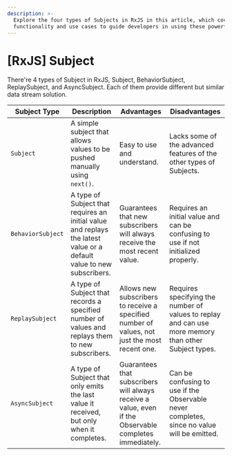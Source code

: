 ```yaml
---
description: >-
  Explore the four types of Subjects in RxJS in this article, which covers their
  functionality and use cases to guide developers in using these powerful tools.
---
```


# \[RxJS] Subject

There're 4 types of Subject in RxJS, Subject, BehaviorSubject,  ReplaySubject, and AsyncSubject. Each of them provide different but similar data stream solution.

| Subject Type      | Description                                                                                                          | Advantages                                                                                             | Disadvantages                                                                                        |
| ----------------- | -------------------------------------------------------------------------------------------------------------------- | ------------------------------------------------------------------------------------------------------ | ---------------------------------------------------------------------------------------------------- |
| `Subject`         | A simple subject that allows values to be pushed manually using `next()`.                                            | Easy to use and understand.                                                                            | Lacks some of the advanced features of the other types of Subjects.                                  |
| `BehaviorSubject` | A type of Subject that requires an initial value and replays the latest value or a default value to new subscribers. | Guarantees that new subscribers will always receive the most recent value.                             | Requires an initial value and can be confusing to use if not initialized properly.                   |
| `ReplaySubject`   | A type of Subject that records a specified number of values and replays them to new subscribers.                     | Allows new subscribers to receive a specified number of values, not just the most recent one.          | Requires specifying the number of values to replay and can use more memory than other Subject types. |
| `AsyncSubject`    | A type of Subject that only emits the last value it received, but only when it completes.                            | Guarantees that subscribers will always receive a value, even if the Observable completes immediately. | Can be confusing to use if the Observable never completes, since no value will be emitted.           |



